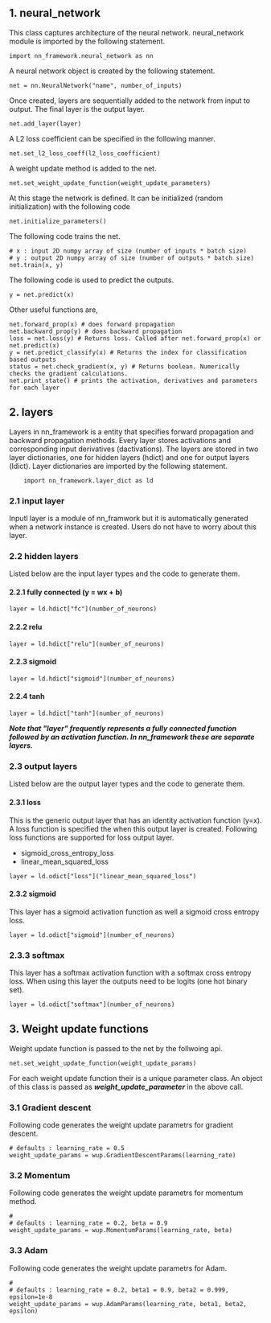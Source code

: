 ## 1. neural_network
This class captures architecture of the neural network. neural_network module is imported by the following statement.
```
import nn_framework.neural_network as nn

```
A neural network object is created by the following statement.
```
net = nn.NeuralNetwork("name", number_of_inputs)
```
Once created, layers are sequentially added to the network from input to output. The final layer is the output layer.
```
net.add_layer(layer)
```
A L2 loss coefficient can be specified in the following manner.
```
net.set_l2_loss_coeff(l2_loss_coefficient)
```
A weight update method is added to the net.
```
net.set_weight_update_function(weight_update_parameters)
```
At this stage the network is defined. It can be initialized (random initialization) with the following code
```
net.initialize_parameters()
```
The following code trains the net.
```
# x : input 2D numpy array of size (number of inputs * batch size)
# y : output 2D numpy array of size (number of outputs * batch size)
net.train(x, y) 
```
The following code is used to predict the outputs.
```
y = net.predict(x) 
```
Other useful functions are,
```
net.forward_prop(x) # does forward propagation
net.backward_prop(y) # does backward propagation
loss = net.loss(y) # Returns loss. Called after net.forward_prop(x) or net.predict(x)
y = net.predict_classify(x) # Returns the index for classification based outputs
status = net.check_gradient(x, y) # Returns boolean. Numerically checks the gradient calculations.
net.print_state() # prints the activation, derivatives and parameters for each layer
```
## 2. layers
Layers in nn_framework is a entity that specifies forward propagation and backward propagation methods. Every layer stores activations and corresponding input derivatives (dactivations). The layers are stored in two layer dictionaries, one for hidden layers (hdict) and one for output layers (ldict). Layer dictionaries are imported by the following statement.
```
    import nn_framework.layer_dict as ld
```

### 2.1 input layer
Inputl layer is a module of nn_framwork but it is automatically generated when a network instance is created. Users do not have to worry about this layer.

### 2.2 hidden layers
Listed below are the input layer types and the code to generate them.
#### 2.2.1 fully connected (y = wx + b)
```
layer = ld.hdict["fc"](number_of_neurons)
```
#### 2.2.2 relu
```
layer = ld.hdict["relu"](number_of_neurons)
```
#### 2.2.3 sigmoid
```
layer = ld.hdict["sigmoid"](number_of_neurons)
```
#### 2.2.4 tanh
```
layer = ld.hdict["tanh"](number_of_neurons)
```

**_Note that "layer" frequently represents a fully connected function followed by an activation function. In nn_framework these are separate layers._**

### 2.3 output layers
Listed below are the output layer types and the code to generate them.
#### 2.3.1 loss
This is the generic output layer that has an identity activation function (y=x). A loss function is specified the when this output layer is created. Following loss functions are supported for loss output layer.
* sigmoid_cross_entropy_loss
* linear_mean_squared_loss
```
layer = ld.odict["loss"]("linear_mean_squared_loss")
```
#### 2.3.2 sigmoid
This layer has a sigmoid activation function as well a sigmoid cross entropy loss.
```
layer = ld.odict["sigmoid"](number_of_neurons)
```
### 2.3.3 softmax
This layer has a softmax activation function with a softmax cross entropy loss. When using this layer the outputs need to be logits (one hot binary set).
```
layer = ld.odict["softmax"](number_of_neurons)
```
## 3. Weight update functions
Weight update function is passed to the net by the follwoing api.
```
net.set_weight_update_function(weight_update_params)
```
For each weight update function their is a unique parameter class. An object of this class is passed as **_weight_update_parameter_** in the above call.

### 3.1 Gradient descent
Following code generates the weight update parametrs for gradient descent.
``` 
# defaults : learning_rate = 0.5
weight_update_params = wup.GradientDescentParams(learning_rate)

```
### 3.2 Momentum
Following code generates the weight update parametrs for momentum method.
```
# 
# defaults : learning_rate = 0.2, beta = 0.9
weight_update_params = wup.MomentumParams(learning_rate, beta)

```
### 3.3 Adam
Following code generates the weight update parametrs for Adam.
```
# 
# defaults : learning_rate = 0.2, beta1 = 0.9, beta2 = 0.999, epsilon=1e-8
weight_update_params = wup.AdamParams(learning_rate, beta1, beta2, epsilon)

```



